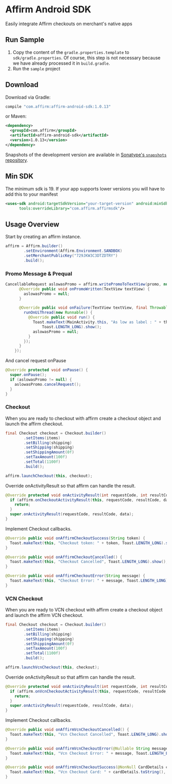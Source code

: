 Affirm Android SDK
==================

Easily integrate Affirm checkouts on merchant's native apps

## Run Sample
1. Copy the content of the `gradle.properties.template` to `sdk/gradle.properties`. Of course, this step is not necessary because we have already processed it in `build.gradle`.
2. Run the `sample` project

## Download

Download via Gradle:
```groovy
compile "com.affirm:affirm-android-sdk:1.0.13"
```
or Maven:
```xml
<dependency>
  <groupId>com.affirm</groupId>
  <artifactId>affirm-android-sdk</artifactId>
  <version>1.0.13</version>
</dependency>
```
Snapshots of the development version are available in [Sonatype's `snapshots` repository](https://oss.sonatype.org/content/repositories/snapshots/).

## Min SDK

The minimum sdk is 19. If your app supports lower versions you will have to add this to your manifest

```xml
<uses-sdk android:targetSdkVersion="your-target-version" android:minSdkVersion="your-min-sdk-version"
      tools:overrideLibrary="com.affirm.affirmsdk"/>
```

## Usage Overview
Start by creating an affirm instance.

```java
affirm = Affirm.builder()
        .setEnvironment(Affirm.Environment.SANDBOX)
        .setMerchantPublicKey("729JKW3C3DTZDTRY")
        .build();
```

### Promo Message & Prequal
```java
CancellableRequest aslowasPromo = affirm.writePromoToTextView(promo, null, 1100, AffirmDisplayTypeLogo, AffirmColorTypeBlue, true, new PromoCallback() {
      @Override public void onPromoWritten(TextView textView) {
        aslowasPromo = null;
      }

      @Override public void onFailure(TextView textView, final Throwable throwable) {
        runOnUiThread(new Runnable() {
          @Override public void run() {
            Toast.makeText(MainActivity.this, "As low as label : " + throwable.getMessage(),
                Toast.LENGTH_LONG).show();
            aslowasPromo = null;
          }
        });
      }
    });
```

And cancel request onPause
```java
@Override protected void onPause() {
  super.onPause();
  if (aslowasPromo != null) {
    aslowasPromo.cancelRequest();
  }
}
```  

### Checkout 
When you are ready to checkout with affirm create a checkout object
and launch the affirm checkout.


```java
final Checkout checkout = Checkout.builder()
        .setItems(items)
        .setBilling(shipping)
        .setShipping(shipping)
        .setShippingAmount(0f)
        .setTaxAmount(100f)
        .setTotal(1100f)
        .build();

affirm.launchCheckout(this, checkout);
```

Override onActivityResult so that affirm can handle the result.

```java
@Override protected void onActivityResult(int requestCode, int resultCode, Intent data) {
  if (affirm.onCheckoutActivityResult(this, requestCode, resultCode, data)) {
    return;
  }
  super.onActivityResult(requestCode, resultCode, data);
}
```

Implement Checkout callbacks.

```java
@Override public void onAffirmCheckoutSuccess(String token) {
  Toast.makeText(this, "Checkout token: " + token, Toast.LENGTH_LONG).show();
}

@Override public void onAffirmCheckoutCancelled() {
  Toast.makeText(this, "Checkout Cancelled", Toast.LENGTH_LONG).show();
}

@Override public void onAffirmCheckoutError(String message) {
  Toast.makeText(this, "Checkout Error: " + message, Toast.LENGTH_LONG).show();
}
```

### VCN Checkout
When you are ready to VCN checkout with affirm create a checkout object
and launch the affirm VCN checkout.

```java
final Checkout checkout = Checkout.builder()
        .setItems(items)
        .setBilling(shipping)
        .setShipping(shipping)
        .setShippingAmount(0f)
        .setTaxAmount(100f)
        .setTotal(1100f)
        .build();

affirm.launchVcnCheckout(this, checkout);
```

Override onActivityResult so that affirm can handle the result.

```java
@Override protected void onActivityResult(int requestCode, int resultCode, Intent data) {
  if (affirm.onVcnCheckoutActivityResult(this, requestCode, resultCode, data)) {
    return;
  }
  super.onActivityResult(requestCode, resultCode, data);
}
```

Implement Checkout callbacks.

```java
@Override public void onAffirmVcnCheckoutCancelled() {
  Toast.makeText(this, "Vcn Checkout Cancelled", Toast.LENGTH_LONG).show();
}

@Override public void onAffirmVcnCheckoutError(@Nullable String message) {
  Toast.makeText(this, "Vcn Checkout Error: " + message, Toast.LENGTH_LONG).show();
}

@Override public void onAffirmVcnCheckoutSuccess(@NonNull CardDetails cardDetails) {
  Toast.makeText(this, "Vcn Checkout Card: " + cardDetails.toString(), Toast.LENGTH_LONG).show();
}
```
